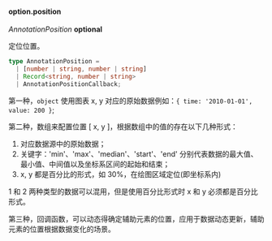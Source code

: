 #### option.position

<description> _AnnotationPosition_ **optional** </description>

定位位置。

```ts
type AnnotationPosition =
  | [number | string, number | string]
  | Record<string, number | string>
  | AnnotationPositionCallback;
```

第一种，`object` 使用图表 x, y 对应的原始数据例如：`{ time: '2010-01-01', value: 200 }`;

第二种，数组来配置位置 [ x, y ]，根据数组中的值的存在以下几种形式：

1. 对应数据源中的原始数据；
2. 关键字：'min'、'max'、'median'、'start'、'end' 分别代表数据的最大值、最小值、中间值以及坐标系区间的起始和结束；
3. x, y 都是百分比的形式，如 30%，在绘图区域定位(即坐标系内)

1 和 2 两种类型的数据可以混用，但是使用百分比形式时 x 和 y 必须都是百分比形式。

第三种，回调函数，可以动态得确定辅助元素的位置，应用于数据动态更新，辅助元素的位置根据数据变化的场景。
